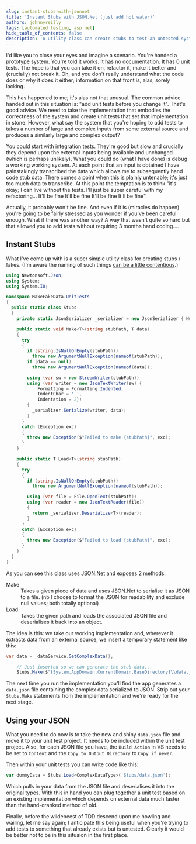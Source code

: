 ```yaml
---
slug: instant-stubs-with-jsonnet
title: 'Instant Stubs with JSON.Net (just add hot water)'
authors: johnnyreilly
tags: [automated testing, asp.net]
hide_table_of_contents: false
description: 'A utility class can create stubs to test an untested system with complex I/O. Serializing complex data to JSON files eases the process.'
---
```


I'd like you to close your eyes and imagine a scenario. You're handed a prototype system. You're told it works. It has no documentation. It has 0 unit tests. The hope is that you can take it on, refactor it, make it better and (crucially) not break it. Oh, and you don't really understand what the code does or why it does it either; information on that front is, alas, sorely lacking.

<!--truncate-->

This has happened to me; it's alas not that unusual. The common advice handed out in this situation is: "add unit tests before you change it". That's good advice. We need to take the implementation that embodies the correctness of the system and create unit tests that set that implementation in stone. However, what say the system that you're hoping to add tests to takes a number of large and complex inputs from some external source and produces a similarly large and complex output?

You could start with integration tests. They're good but slow and crucially they depend upon the external inputs being available and unchanged (which is perhaps unlikely). What you could do (what I have done) is debug a working working system. At each point that an input is obtained I have painstakingly transcribed the data which allows me to subsequently hand code stub data. There comes a point when this is plainly untenable; it's just too much data to transcribe. At this point the temptation is to think "it's okay; I can live without the tests. I'll just be super careful with my refactoring... It'll be fine It'll be fine It'll be fine It'll be fine".

Actually, it probably won't be fine. And even if it is (miracles do happen) you're going to be fairly stressed as you wonder if you've been careful enough. What if there was another way? A way that wasn't quite so hard but that allowed you to add tests without requiring 3 months hand coding....

## Instant Stubs

What I've come up with is a super simple utility class for creating stubs / fakes. (I'm aware the naming of such things [can be a little contentious](http://martinfowler.com/articles/mocksArentStubs.html).)

```cs
using Newtonsoft.Json;
using System;
using System.IO;

namespace MakeFakeData.UnitTests
{
  public static class Stubs
  {
    private static JsonSerializer _serializer = new JsonSerializer { NullValueHandling = NullValueHandling.Ignore };

    public static void Make<T>(string stubPath, T data)
    {
      try
      {
        if (string.IsNullOrEmpty(stubPath))
          throw new ArgumentNullException(nameof(stubPath));
        if (data == null)
          throw new ArgumentNullException(nameof(data));

        using (var sw = new StreamWriter(stubPath))
        using (var writer = new JsonTextWriter(sw) {
            Formatting = Formatting.Indented,
            IndentChar = ' ',
            Indentation = 2})
        {
          _serializer.Serialize(writer, data);
        }
      }
      catch (Exception exc)
      {
        throw new Exception($"Failed to make {stubPath}", exc);
      }
    }

    public static T Load<T>(string stubPath)
    {
      try
      {
        if (string.IsNullOrEmpty(stubPath))
          throw new ArgumentNullException(nameof(stubPath));

        using (var file = File.OpenText(stubPath))
        using (var reader = new JsonTextReader(file))
        {
          return _serializer.Deserialize<T>(reader);
        }
      }
      catch (Exception exc)
      {
        throw new Exception($"Failed to load {stubPath}", exc);
      }
    }
  }
}
```

As you can see this class uses [JSON.Net](http://www.newtonsoft.com/json) and exposes 2 methods:

<dl><dt>Make</dt><dd>Takes a given piece of data and uses JSON.Net to serialise it as JSON to a file. (nb I choose to format the JSON for readability and exclude null values; both totally optional)</dd><dt>Load</dt><dd>Takes the given path and loads the associated JSON file and deserialises it back into an object.</dd></dl>

The idea is this: we take our working implementation and, wherever it extracts data from an external source, we insert a temporary statement like this:

```cs
var data = _dataService.GetComplexData();

    // Just inserted so we can generate the stub data...
    Stubs.Make($"{System.AppDomain.CurrentDomain.BaseDirectory}\\data.json", data);
```

The next time you run the implementation you'll find the app generates a `data.json` file containing the complex data serialized to JSON. Strip out your `Stubs.Make` statements from the implementation and we're ready for the next stage.

## Using your JSON

What you need to do now is to take the new and shiny `data.json` file and move it to your unit test project. It needs to be included within the unit test project. Also, for each JSON file you have, the `Build Action` in VS needs to be set to `Content` and the `Copy to Output Directory` to `Copy if newer`.

Then within your unit tests you can write code like this:

```ts
var dummyData = Stubs.Load<ComplexDataType>('Stubs/data.json');
```

Which pulls in your data from the JSON file and deserialises it into the original types. With this in hand you can plug together a unit test based on an existing implementation which depends on external data much faster than the hand-cranked method of old.

Finally, before the wildebeest of TDD descend upon me howling and wailing, let me say again; I anticipate this being useful when you're trying to add tests to something that already exists but is untested. Clearly it would be better not to be in this situaion in the first place.

